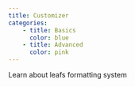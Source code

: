 ```yaml
---
title: Customizer
categories:
    - title: Basics
      color: blue
    - title: Advanced
      color: pink
---
```


<CardGrid>
<Card title="Formatting" link="/customizer/formatting">
Learn about leafs formatting system
</Card>
</CardGrid>